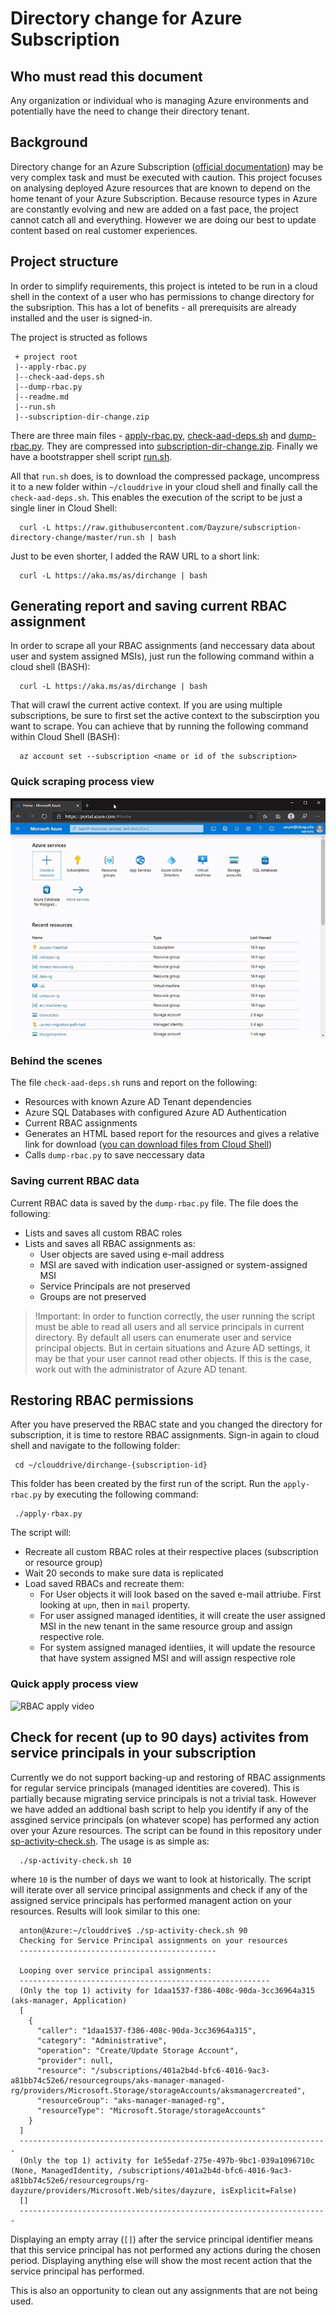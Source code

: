 # Directory change for Azure Subscription
## Who must read this document
Any organization or individual who is managing Azure environments and potentially have the need to change their directory tenant.

## Background
Directory change for an Azure Subscription ([official documentation](https://docs.microsoft.com/en-us/azure/active-directory/fundamentals/active-directory-how-subscriptions-associated-directory)) may be very complex task and must be executed with caution.
This project focuses on analysing deployed Azure resources that are known to depend on the home tenant of your Azure Subscription. 
Because resource types in Azure are constantly evolving and new are added on a fast pace, the project cannot catch all and everything.
However we are doing our best to update content based on real customer experiences.


## Project structure
In order to simplify requirements, this project is inteted to be run in a cloud shell in the context of a user 
who has permissions to change directory for the subsription.
This has a lot of benefits - all prerequisits are already installed and the user is signed-in.

The project is structed as follows
```
 + project root
 |--apply-rbac.py
 |--check-aad-deps.sh
 |--dump-rbac.py
 |--readme.md
 |--run.sh
 |--subscription-dir-change.zip
```

There are three main files - [apply-rbac.py](./apply-rbac.py), [check-aad-deps.sh](./check-aad-deps.sh) and [dump-rbac.py](./dump-rbac.py). 
They are compressed into [subscription-dir-change.zip](./subscription-dir-change.zip). 
Finally we have a bootstrapper shell script [run.sh](./run.sh).

All that `run.sh` does, is to download the compressed package, uncompress it to a new folder within `~/clouddrive` in your cloud shell and finally
call the `check-aad-deps.sh`. This enables the execution of the script to be just a single liner in Cloud Shell:

```
  curl -L https://raw.githubusercontent.com/Dayzure/subscription-directory-change/master/run.sh | bash
```

Just to be even shorter, I added the RAW URL to a short link:
```
  curl -L https://aka.ms/as/dirchange | bash
```

## Generating report and saving current RBAC assignment

In order to scrape all your RBAC assignments (and neccessary data about user and system assigned MSIs), just run the following command within a cloud shell (BASH):
```
  curl -L https://aka.ms/as/dirchange | bash
```

That will crawl the current active context. If you are using multiple subscriptions, be sure to first set the active context to the subscirption you want to scrape.
You can achieve that by running the following command within Cloud Shell (BASH):

```
  az account set --subscription <name or id of the subscription>
```

### Quick scraping process view

![RBAC scraping video](./content/AzureDirChange-Scrape.gif)


### Behind the scenes

The file `check-aad-deps.sh` runs and report on the following:

 * Resources with known Azure AD Tenant dependencies
 * Azure SQL Databases with configured Azure AD Authentication
 * Current RBAC assignments
 * Generates an HTML based report for the resources and gives a relative link for download ([you can download files from Cloud Shell](https://docs.microsoft.com/en-us/azure/cloud-shell/using-the-shell-window#upload-and-download-files))
 * Calls `dump-rbac.py` to save neccessary data

 ### Saving current RBAC data
 Current RBAC data is saved by the `dump-rbac.py` file. The file does the following:

  * Lists and saves all custom RBAC roles
  * Lists and saves all RBAC assignments as:
    * User objects are saved using e-mail address
    * MSI are saved with indication user-assigned or system-assigned MSI
    * Service Principals are not preserved
    * Groups are not preserved

> !Important: In order to function correctly, the user running the script must be able to read all users and all service principals in current directory. 
> By default all users can enumerate user and service principal objects. But in certain situations and Azure AD settings, it may be that your user
> cannot read other objects. If this is the case, work out with the administrator of Azure AD tenant.

## Restoring RBAC permissions
After you have preserved the RBAC state and you changed the directory for subscription, it is time to restore RBAC assignments.
Sign-in again to cloud shell and navigate to the following folder:

```
 cd ~/clouddrive/dirchange-{subscription-id}
```

This folder has been created by the first run of the script.
Run the `apply-rbac.py` by executing the following command:

```
 ./apply-rbax.py
```

The script will:

* Recreate all custom RBAC roles at their respective places (subscription or resource group)
* Wait 20 seconds to make sure data is replicated
* Load saved RBACs and recreate them:
    * For User objects it will look based on the saved e-mail attriube. First looking at `upn`, then in `mail` property.
    * For user assigned managed identities, it will create the user assigned MSI in the new tenant in the same resource group and assign respective role.
    * For system assigned managed identiies, it will update the resource that have system assigned MSI and will assign respective role 

### Quick apply process view

![RBAC apply video](./content/AzureDirChange-Apply.gif)

## Check for recent (up to 90 days) activites from service principals in your subscription

Currently we do not support backing-up and restoring of RBAC assignments for regular service principals (managed identities are covered).
This is partially because migrating service principals is not a trivial task. 
However we have added an addtional bash script to help you identify if any of the assgined service principals (on whatever scope) has performed
any action over your Azure resources. The script can be found in this repository under [sp-activity-check.sh](./sp-activity-check.sh). The usage is as simple as:

```bash
  ./sp-activity-check.sh 10
```

where `10` is the number of days we want to look at historically. The script will iterate over all service principal assignments and check if any of the assigned
service principals has performed managent action on your resources.
Results will look similar to this one:

```
  anton@Azure:~/clouddrive$ ./sp-activity-check.sh 90
  Checking for Service Principal assignments on your resources
  --------------------------------------------

  Looping over service principal assignments:
  --------------------------------------------------------
  (Only the top 1) activity for 1daa1537-f386-408c-90da-3cc36964a315 (aks-manager, Application)
  [
    {
      "caller": "1daa1537-f386-408c-90da-3cc36964a315",
      "category": "Administrative",
      "operation": "Create/Update Storage Account",
      "provider": null,
      "resource": "/subscriptions/401a2b4d-bfc6-4016-9ac3-a81bb74c52e6/resourcegroups/aks-manager-managed-rg/providers/Microsoft.Storage/storageAccounts/aksmanagercreated",
      "resourceGroup": "aks-manager-managed-rg",
      "resourceType": "Microsoft.Storage/storageAccounts"
    }
  ]
  ---------------------------------------------------------------------
  (Only the top 1) activity for 1e55edaf-275e-497b-9bc1-039a1096710c (None, ManagedIdentity, /subscriptions/401a2b4d-bfc6-4016-9ac3-a81bb74c52e6/resourcegroups/rg-dayzure/providers/Microsoft.Web/sites/dayzure, isExplicit=False)
  []
  ---------------------------------------------------------------------
```

Displaying an empty array (`[]`) after the service principal identifier means that this service principal has not performed any actions during the chosen period.
Displaying anything else will show the most recent action that the service principal has performed.

This is also an opportunity to clean out any assignments that are not being used.
